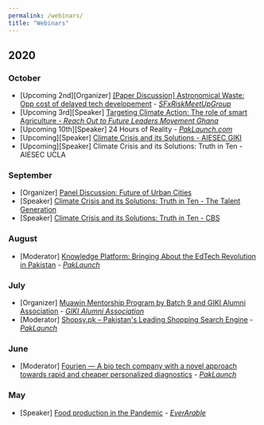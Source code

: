 ```yaml
---
permalink: /webinars/
title: "Webinars"
---
```


## 2020
### October
- [Upcoming 2nd][Organizer] [[Paper Discussion] Astronomical Waste: Opp cost of delayed tech developement][13] - [*SFxRiskMeetUpGroup*][15]
- [Upcoming 3rd][Speaker] [Targeting Climate Action: The role of smart Agriculture - *Reach Out to Future Leaders Movement Ghana*][14]
- [Upcoming 10th][Speaker] 24 Hours of Reality - [*PakLaunch.com*][4]
- [Upcoming][Speaker] [Climate Crisis and its Solutions - AIESEC GIKI][12]
- [Upcoming][Speaker] Climate Crisis and its Solutions: Truth in Ten - AIESEC UCLA


### September
- [Organizer] [Panel Discussion: Future of Urban Cities][11]
- [Speaker] [Climate Crisis and its Solutions: Truth in Ten - The Talent Generation][9]
- [Speaker] [Climate Crisis and its Solutions: Truth in Ten - CBS][10]

### August
- [Moderator] [Knowledge Platform: Bringing About the EdTech Revolution in Pakistan][8] - [*PakLaunch*][4]

### July
- [Organizer] [Muawin Mentorship Program by Batch 9 and GIKI Alumni Association][6]  - [*GIKI Alumni Association*][7]
- [Moderator] [Shopsy.pk – Pakistan's Leading Shopping Search Engine][5] - [*PakLaunch*][4]

### June
- [Moderator] [Fourien — A bio tech company with a novel approach towards rapid and cheaper personalized diagnostics][3] - [*PakLaunch*][4]

### May
- [Speaker] [Food production in the Pandemic][1] - [*EverArable*][2]



[1]: <https://www.meetup.com/noisebridge/events/270651919/>
[2]: <https://everarable.com/>

[3]: <https://www.youtube.com/watch?v=7zrfZJ-WL7A>
[4]: <https://paklaunch.com/videos/>

[5]: <https://www.youtube.com/watch?v=RIhioGA1VA4&feature=youtu.be>

[6]: <https://www.youtube.com/watch?v=6Ctqfv20Zq4&feature=youtu.be>
[7]: <https://gikialumni.org/mentorship/>

[8]: <https://www.youtube.com/watch?v=JLfJUy6WvhM&feature=emb_title>

[9]: <https://rayyanzahid.com/climate-crisis-presentation-ztkg/>
[10]: <https://rayyanzahid.com/climate-crisis-presentation-cbs/>

[11]: <https://rayyanzahid.com/future-of-cities/>

[12]: <https://rayyanzahid.com/agcrp/>

[13]: <https://www.meetup.com/sf-x-risks/events/273539930/>
[14]: <https://rayyanzahid.com/ROFLM/>
[15]: <https://www.meetup.com/sf-x-risks>
